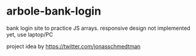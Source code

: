 # arbole-bank-login

bank login site to practice JS arrays. responsive design not implemented yet, use laptop/PC

project idea by https://twitter.com/jonasschmedtman
